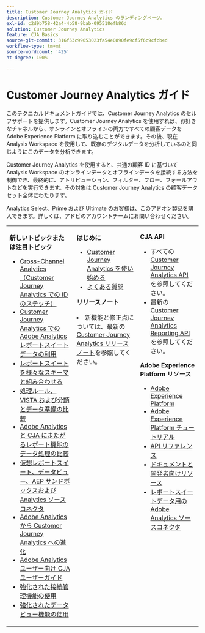 ```yaml
---
title: Customer Journey Analytics ガイド
description: Customer Journey Analytics のランディングページ。
exl-id: c2d9b758-42a4-4b58-9bab-095518efb86d
solution: Customer Journey Analytics
feature: CJA Basics
source-git-commit: 316f53c99053023fa54e0890fe9cf5f6c9cfcb4d
workflow-type: tm+mt
source-wordcount: '425'
ht-degree: 100%

---
```


# Customer Journey Analytics ガイド

このテクニカルドキュメントガイドでは、Customer Journey Analytics のセルフサポートを提供します。Customer Journey Analytics を使用すれば、お好きなチャネルから、オンラインとオフラインの両方ですべての顧客データを Adobe Experience Platform に取り込むことができます。その後、現在 Analysis Workspace を使用して、既存のデジタルデータを分析しているのと同じようにこのデータを分析できます。

Customer Journey Analytics を使用すると、共通の顧客 ID に基づいて Analysis Workspace のオンラインデータとオフラインデータを接続する方法を制御でき、最終的に、アトリビューション、フィルター、フロー、フォールアウトなどを実行できます。その対象は Customer Journey Analytics の顧客データセット全体にわたります。

Analytics Select、Prime および Ultimate のお客様は、このアドオン製品を購入できます。詳しくは、アドビのアカウントチームにお問い合わせください。

<table frame="none"> 
 <tbody> 
  <tr> 
   <td colname="col1" colsep="0" rowsep="0" valign="top"> <p class="head"> <b>新しいトピックまたは注目トピック</b> </p> <p> 
     <ul>
      <li><a href="https://experienceleague.adobe.com/docs/analytics-platform/using/cca/overview.html?lang=ja#cja-connections"> Cross-Channel Analytics（Customer Journey Analytics での ID のステッチ）</a> </li>
      <li><a href="https://experienceleague.adobe.com/docs/analytics-platform/using/cja-overview/compare-aa-cja/aa-data-in-cja.html?lang=ja">Customer Journey Analytics での Adobe Analytics レポートスイートデータの利用 </a> </li>
      <li><a href="https://experienceleague.adobe.com/docs/analytics-platform/using/cja-usecases/combine-report-suites.html?lang=ja"> レポートスイートを様々なスキーマと組み合わせる </a> </li>
      <li><a href="https://experienceleague.adobe.com/docs/analytics-platform/using/cja-overview/compare-aa-cja/pr-vista-dataprep.html?lang=ja"> 処理ルール、VISTA および分類とデータ準備の比較 </a> </li>
      <li><a href="https://experienceleague.adobe.com/docs/analytics-platform/using/cja-overview/compare-aa-cja/data-processing-comparisons.html?lang=ja"> Adobe Analytics と CJA にまたがるレポート機能のデータ処理の比較 </a> </li>
      <li><a href="https://experienceleague.adobe.com/docs/analytics-platform/using/cja-overview/compare-aa-cja/vrs-dataview-sandbox-adc.html?lang=ja"> 仮想レポートスイート、データビュー、AEP サンドボックスおよび Analytics ソースコネクタ </a> </li>
      <li><a href="https://experienceleague.adobe.com/docs/analytics-platform/using/cja-overview/aa-to-cja.html?lang=ja"> Adobe Analytics から Customer Journey Analytics への進化 </a> </li>
      <li><a href="https://experienceleague.adobe.com/docs/analytics-platform/using/cja-overview/aa-to-cja-user.html?lang=ja"> Adobe Analytics ユーザー向け CJA ユーザーガイド </a> </li>
     <li><a href="https://experienceleague.adobe.com/docs/analytics-platform/using/cja-connections/manage-connections.html?lang=ja#connection-detail"> 強化された接続管理機能の使用 </a> </li>
      <li><a href="https://experienceleague.adobe.com/docs/analytics-platform/using/cja-dataviews/data-views.html?lang=ja#cja-dataviews"> 強化されたデータビュー機能の使用 </a> </li>
   <td colname="col2" valign="top"><p class="head"> <b>はじめに</b> </p> 
      <ul> 
      <li><a href="https://experienceleague.adobe.com/docs/analytics-platform/using/cja-overview/cja-getting-started.html?lang=ja">Customer Journey Analytics を使い始める</a> </li> 
      <li><a href="https://experienceleague.adobe.com/docs/analytics-platform/using/cja-overview/cja-faq.html?lang=ja">よくある質問</a> </li> 
   </ul> <p class="head"><b>リリースノート</b> </p> 
     <li>新機能と修正点については、最新の <a href="https://experienceleague.adobe.com/docs/analytics-platform/using/releases/latest.html?lang=ja" format="https" scope="external">Customer Journey Analytics リリースノート</a>を参照してください。 </li>
    <td colname="col3" valign="top"> <p class="head"><b>CJA API</b> </p> 
    <ul> 
     <li>すべての <a href="https://developer.adobe.com/cja-apis/docs/" format="https" scope="external">Customer Journey Analytics API</a> を参照してください。 </li>
      <li>最新の <a href="https://developer.adobe.com/cja-apis/docs/api/#tag/Reporting-API" format="https" scope="external">Customer Journey Analytics Reporting API</a> を参照してください。 </li>
    </ul> <p class="head"> <b>Adobe Experience Platform リソース</b> </p> 
    <ul> 
     <li><a href="https://www.adobe.com/jp/experience-platform.html" format="http" scope="external">Adobe Experience Platform</a> </li> 
     <li> <a href="https://experienceleague.adobe.com/docs/platform-learn/tutorials/overview.html?lang=ja" format="https" scope="external">Adobe Experience Platform チュートリアル</a> </li> 
     <li><a href="https://www.adobe.io/apis/experienceplatform/home/api-reference.html" format="https" scope="external">API リファレンス</a> </li> 
     <li><a href="https://www.adobe.com/jp/experience-platform/documentation-and-developer-resources.html" format="https" scope="external">ドキュメントと開発者向けリソース</a> </li>
     <li><a href="https://experienceleague.adobe.com/docs/experience-platform/sources/connectors/adobe-applications/analytics.html?lang=ja" format="https" scope="external">レポートスイートデータ用の Adobe Analytics ソースコネクタ</a> </li>
    </ul> </td> 
  </tr> 
 </tbody> 
</table>
